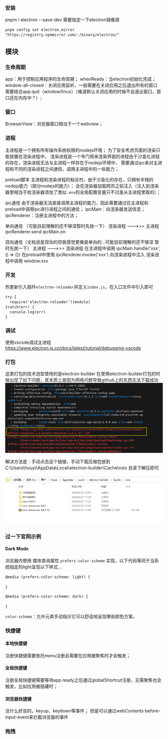 <!--
 * @Author: yeyu98
 * @Date: 2024-09-26 14:16:03
 * @LastEditors: yeyu98
 * @LastEditTime: 2024-10-04 11:07:31
 * @FilePath: \electron-app\README.md
 * @Description: 
-->
### 安装
pnpm i electron --save-dev
需要指定一下electron镜像源 
```
pnpm config set electron_mirror "https://registry.npmmirror.com/-/binary/electron/"
```

## 模块
### 生命周期
app：用于控制应用程序的生命周期；
whenReady：当electron初始化完成；
window-all-closed：关闭应用监听，一般需要在关闭应用之后退出所有的窗口 需要结合app.quit（window/linux）（难道默认关闭应用的时候不会退出窗口，窗口还在内存中？）;


### 窗口
BrowserView：浏览器窗口相当于一个webview；



### 进程
主进程是一个拥有所有操作系统权限的nodejs环境；
为了安全考虑页面的渲染只能放置在渲染进程中，
渲染进程是一个专门用来渲染界面的进程由于沙盒化进程的存在，渲染进程无法与主进程一样存在于nodejs环境中，
需要通过ipc来对主进程和不同的渲染进程之间通信，调用主进程中的一些能力；


preload脚本
主进程和渲染进程的粘合剂，由于沙盒化的存在，只拥有半残的nodejs能力（部分nodejs的能力）；
会在渲染器加载网页之前注入（注入到渲染器里相当于给渲染器添加了类似`.env`的全局配置变量只不过是从主进程里取的）；

ipc通信
由于渲染器无法直接调用主进程的能力，因此需要通过在主进程和preload中调用ipc进行进程之间的通信；
ipcMain：向渲染器发送信息；
ipcRenderer：注册主进程中的方法；

单向通信 （可能目前理解的还不够深暂时先放一下） 渲染进程 --->>> 主进程
ipcRenderer.send
ipcMain.on

双向通信（文档说是双向的但我感觉更像是单向的...可能目前理解的还不够深  暂时先放一下） 主进程 --->>> 渲染进程
在主进程中调用 ipcMain.handle('xxx', () => {})
在preload中使用 ipcRenderer.invoke('xxx') 向渲染进程中注入
渲染进程中调用 window.xxx



### 开发
热更新引入插件`electron-reloader`并定义`index.js`，在入口文件中引入即可
```
try {
  require('electron-reloader')(module)
}catch(err) {
  console.log(err)
}
```



### 调试
使用vscode调试主进程
https://www.electron.js.cn/docs/latest/tutorial/debugging-vscode


### 打包
这里打包的技术选型使用的是electron-builder
在使用electron-builder打包的时候出现了如下问题，其本质上是因为网络问题导致github上的东西无法下载成功
![alt text](./assets/readme-images/image.png)

解决方法是：手动点击这个链接，手动下载压缩包放到 C:\Users\houyi\AppData\Local\electron-builder\Cache\nsis 目录下解压即可

![alt text](./assets/readme-images/image-1.png)


### 过一下官网示例

#### Dark Mode

浏览器内使用 媒体查询属性 `prefers-color-scheme` 实现，以下代码等同于当系统指定的light呈现以下样式...
```
@media (prefers-color-scheme: light) {

}
```

```
@media (prefers-color-scheme: dark) {
  
}
```
`color-scheme`：允许元素手动指示它可以舒适地呈现哪些颜色方案。

### 快捷键
#### 本地快捷键
注册快捷键需要依托menu注册且需要在应用被聚焦时才会触发；
#### 全局快捷键
注册全局快捷键需要等待app ready之后通过globalShortcut注册，无需聚焦也会触发，比如应用被隐藏时；
#### 浏览器快捷键
没什么好说的，keyup、keydown等事件；
但是可以通过webContents before-input-event来拦截浏览器的事件

### 拖拽